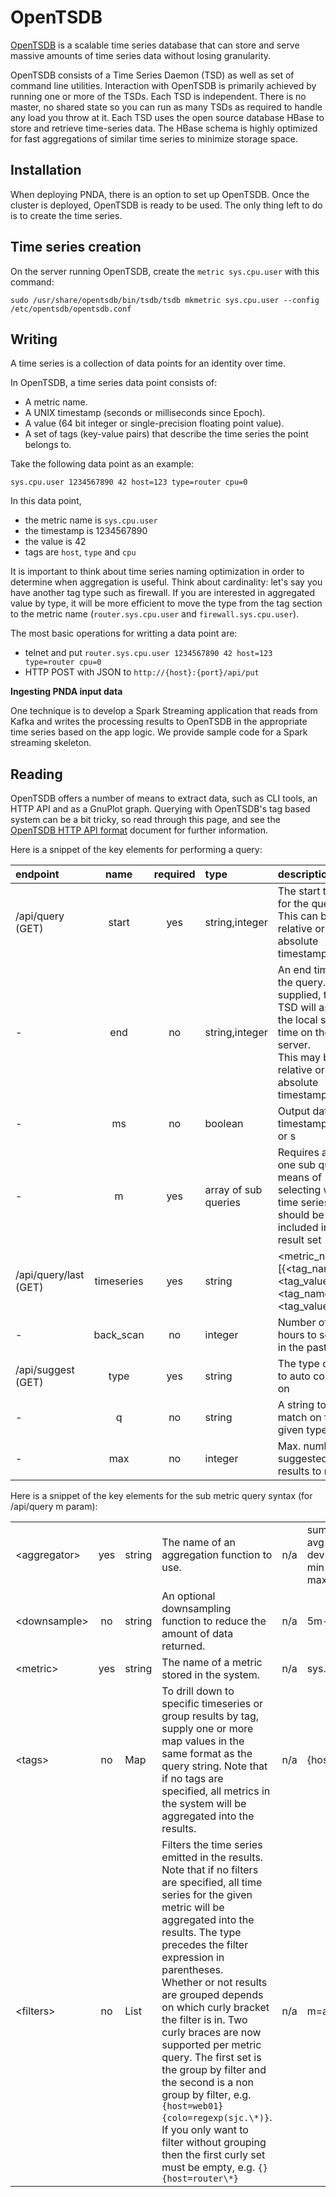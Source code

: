 # OpenTSDB #

[OpenTSDB](http://opentsdb.net) is a scalable time series database that can store and serve massive amounts of time series data without losing granularity. 

OpenTSDB consists of a Time Series Daemon (TSD) as well as set of command line utilities. Interaction with OpenTSDB is primarily achieved by running one or more of the TSDs. Each TSD is independent. There is no master, no shared state so you can run as many TSDs as required to handle any load you throw at it. Each TSD uses the open source database HBase to store and retrieve time-series data. The HBase schema is highly optimized for fast aggregations of similar time series to minimize storage space. 

## Installation ##

When deploying PNDA, there is an option to set up OpenTSDB. Once the cluster is deployed, OpenTSDB is ready to be used. The only thing left to do is to create the time series.

## Time series creation ##

On the server running OpenTSDB, create the `metric sys.cpu.user` with this command:

    sudo /usr/share/opentsdb/bin/tsdb/tsdb mkmetric sys.cpu.user --config /etc/opentsdb/opentsdb.conf

## Writing ##

A time series is a collection of data points for an identity over time.

In OpenTSDB, a time series data point consists of:

- A metric name.
- A UNIX timestamp (seconds or milliseconds since Epoch).
- A value (64 bit integer or single-precision floating point value).
- A set of tags (key-value pairs) that describe the time series the point belongs to.

Take the following data point as an example:

    sys.cpu.user 1234567890 42 host=123 type=router cpu=0

In this data point,

  - the metric name is `sys.cpu.user`
  - the timestamp is 1234567890
  - the value is 42
  - tags are `host`, `type` and `cpu`

It is important to think about time series naming optimization in order to determine when aggregation is useful.
Think about cardinality: let's say you have another tag type such as firewall. If you are interested in
aggregated value by type, it will be more efficient to move the type from the tag section to the metric name (`router.sys.cpu.user` and `firewall.sys.cpu.user`).

The most basic operations for writting a data point are:

- telnet and put `router.sys.cpu.user 1234567890 42 host=123 type=router cpu=0`
- HTTP POST with JSON to `http://{host}:{port}/api/put`

**Ingesting PNDA input data**

One technique is to develop a Spark Streaming application that reads from Kafka and writes the processing results to OpenTSDB in the appropriate time series based on the app logic. We provide sample code for a Spark streaming skeleton.

## Reading ##

OpenTSDB offers a number of means to extract data, such as CLI tools, an HTTP API and as a GnuPlot graph. Querying with OpenTSDB's tag based system can be a bit tricky, so read through this page, and see the [OpenTSDB HTTP API format](http://opentsdb.net/docs/build/html/user_guide/query/index.html) document for further information.

Here is a snippet of the key elements for performing a query:

| endpoint | name |	required |	type | description | default | example |
|:-----------------|:--------:|:---------:|:-------|:---------------------------|:-----------------|----------------|
|/api/query (GET)|start|yes|string,integer|The start time for the query.<br>This can be a relative or absolute timestamp. | n/a |1h-ago<br>2015/10/15-11:21:02<br>1444859743020 |
|-|end|no|string,integer|An end time for the query. If not supplied, the TSD will assume the local system time on the server.<br>This may be a relative or absolute timestamp.| n/a |10s-ago<br>2015/10/15-11:21:02<br> 1444859743020 |
|-|ms|no|boolean|Output data timestamp in ms or s| false |false<br>true|
|-|m|yes|array of sub queries|Requires at least one sub query, a means of selecting which time series should be included in the result set| n/a |See sub query section|
|/api/query/last (GET)|timeseries|yes|string|<metric_name>[{<tag_name1>=<tag_value1>[,...<tag_nameN>=<tag_valueN>]}]| n/a |test{host=router01} |
|-|back_scan|no|integer|Number of hours to search in the past| n/a |24 |
|/api/suggest (GET)|type|yes|string|The type of data to auto complete on| n/a |metric<br>tagk<br>tagv |
|-|q|no|string|A string to match on for the given type| n/a |sys.cpu |
|-|max|no|integer|Max. number of suggested results to return| 25 |10|

Here is a snippet of the key elements for the sub metric query syntax (for /api/query m param):

| | | | | | |
|:--------|:---------:|:-------|:---------------------------|:-----------------:|:-------|
|\<aggregator\>|yes|string|The name of an aggregation function to use.| n/a |sum<br>avg<br>dev<br>min<br>max|
|\<downsample\>|no|string|An optional downsampling function to reduce the amount of data returned.| n/a |5m-avg|
|\<metric\>|yes|string|The name of a metric stored in the system.| n/a |sys.cpu.user|
|\<tags\>|no|Map|To drill down to specific timeseries or group results by tag, supply one or more map values in the same format as the query string.  Note that if no tags are specified, all metrics in the system will be aggregated into the results.| n/a |{host=router01}|
|\<filters\>|no|List|Filters the time series emitted in the results. Note that if no filters are specified, all time series for the given metric will be aggregated into the results. The type precedes the filter expression in parentheses.<br>Whether or not results are grouped depends on which curly bracket the filter is in. Two curly braces are now supported per metric query. The first set is the group by filter and the second is a non group by filter, e.g. `{host=web01}{colo=regexp(sjc.\*)}`. If you only want to filter without grouping then the first curly set must be empty, e.g. `{}{host=router\*}`| n/a |m=avg:sys.cpu.percent.idle{host=router01,plugin_instance=0|1}|
